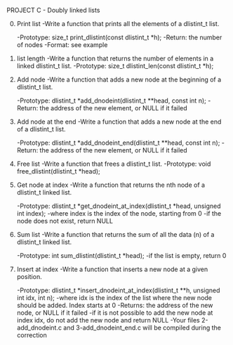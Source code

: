 PROJECT C - Doubly linked lists

0. Print list
    -Write a function that prints all the elements of a dlistint_t list.

    -Prototype: size_t print_dlistint(const dlistint_t *h);
    -Return: the number of nodes
    -Format: see example

1. list length
    -Write a function that returns the number of elements in a linked dlistint_t list.
    -Prototype: size_t dlistint_len(const dlistint_t *h);

2. Add node
    -Write a function that adds a new node at the beginning of a dlistint_t list.

    -Prototype: dlistint_t *add_dnodeint(dlistint_t **head, const int n);
    -Return: the address of the new element, or NULL if it failed

3. Add node at the end
    -Write a function that adds a new node at the end of a dlistint_t list.

    -Prototype: dlistint_t *add_dnodeint_end(dlistint_t **head, const int n);
    -Return: the address of the new element, or NULL if it failed

4. Free list
    -Write a function that frees a dlistint_t list.
    -Prototype: void free_dlistint(dlistint_t *head);

5. Get node at index
    -Write a function that returns the nth node of a dlistint_t linked list.

    -Prototype: dlistint_t *get_dnodeint_at_index(dlistint_t *head, unsigned int index);
    -where index is the index of the node, starting from 0
    -if the node does not exist, return NULL

6. Sum list
    -Write a function that returns the sum of all the data (n) of a dlistint_t linked list.

    -Prototype: int sum_dlistint(dlistint_t *head);
    -if the list is empty, return 0

7. Insert at index
    -Write a function that inserts a new node at a given position.

    -Prototype: dlistint_t *insert_dnodeint_at_index(dlistint_t **h, unsigned int idx, int n);
    -where idx is the index of the list where the new node should be added. Index starts at 0
    -Returns: the address of the new node, or NULL if it failed
    -if it is not possible to add the new node at index idx, do not add the new node and return NULL
    -Your files 2-add_dnodeint.c and 3-add_dnodeint_end.c will be compiled during the correction